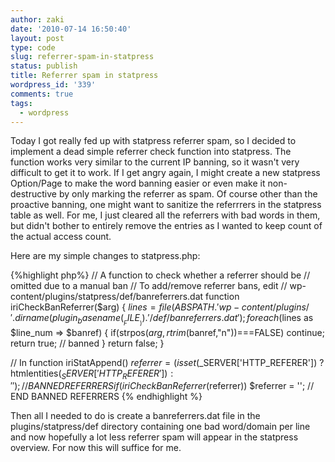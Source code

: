 ```yaml
---
author: zaki
date: '2010-07-14 16:50:40'
layout: post
type: code
slug: referrer-spam-in-statpress
status: publish
title: Referrer spam in statpress
wordpress_id: '339'
comments: true
tags:
  - wordpress
---
```


Today I got really fed up with statpress referrer spam, so I decided to
implement a dead simple referrer check function into statpress. The function
works very similar to the current IP banning, so it wasn't very difficult to
get it to work. If I get angry again, I might create a new statpress
Option/Page to make the word banning easier or even make it non-destructive by
only marking the referrer as spam. Of course other than the proactive banning,
one might want to sanitize the referrrers in the statpress table as well. For
me, I just cleared all the referrers with bad words in them, but didn't bother
to entirely remove the entries as I wanted to keep count of the actual access
count.

Here are my simple changes to statpress.php:

{%highlight php%}
// A function to check whether a referrer should be
// omitted due to a manual ban
// To add/remove referrer bans, edit
// wp-content/plugins/statpress/def/banreferrers.dat
function iriCheckBanReferrer($arg)
{
  $lines = file(ABSPATH.'wp-content/plugins/'.dirname(plugin_basename(__FILE__)). '/def/banreferrers.dat');
  foreach($lines as $line_num => $banref)
  {
    if(strpos($arg,rtrim($banref,"n"))===FALSE)
      continue;
    return true; // banned
  }
  return false;
}

// In function iriStatAppend()
$referrer = (isset($_SERVER['HTTP_REFERER']) ? htmlentities($_SERVER['HTTP_REFERER']) : '');
// BANNED REFERRERS
if (iriCheckBanReferrer($referrer)) $referrer = '';
// END BANNED REFERRERS
{% endhighlight %}

Then all I needed to do is create a banreferrers.dat file in the
plugins/statpress/def directory containing one bad word/domain per line and
now hopefully a lot less referrer spam will appear in the statpress overview.
For now this will suffice for me.

